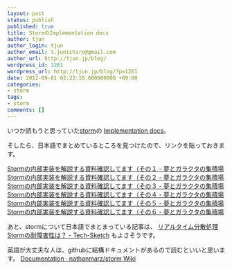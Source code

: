 ```yaml
---
layout: post
status: publish
published: true
title: StormのImplementation docs
author: tjun
author_login: tjun
author_email: t.junichiro@gmail.com
author_url: http://tjun.jp/blog/
wordpress_id: 1261
wordpress_url: http://tjun.jp/blog/?p=1261
date: 2012-09-01 02:22:10.000000000 +09:00
categories:
- storm
tags:
- storm
comments: []
---
```

いつか読もうと思っていた<a href="https://github.com/nathanmarz/storm">storm</a>の <a href="https://github.com/nathanmarz/storm/wiki/Implementation-docs">Implementation docs</a>。

そしたら、日本語でまとめているところを見つけたので、リンクを貼っておきます。

<a href="http://d.hatena.ne.jp/kimutansk/20120509/1336514470">Stormの内部実装を解説する資料確認してます（その１ - 夢とガラクタの集積場</a>
<a href="http://d.hatena.ne.jp/kimutansk/20120516/1337122794">Stormの内部実装を解説する資料確認してます（その２ - 夢とガラクタの集積場</a>
<a href="http://d.hatena.ne.jp/kimutansk/20120616/1339859568">Stormの内部実装を解説する資料確認してます（その３ - 夢とガラクタの集積場</a>
<a href="http://d.hatena.ne.jp/kimutansk/20120617/1339929946">Stormの内部実装を解説する資料確認してます（その４ - 夢とガラクタの集積場</a>
<a href="http://d.hatena.ne.jp/kimutansk/20120619/1340058279">Stormの内部実装を解説する資料確認してます（その５ - 夢とガラクタの集積場</a>
<a href="http://d.hatena.ne.jp/kimutansk/20120619/1340108929">Stormの内部実装を解説する資料確認してます（その６ - 夢とガラクタの集積場</a>


あと、stormについて日本語でまとまっている記事は、
<a href="http://tech-sketch.jp/2012/06/storm.html">リアルタイム分散処理Stormの耐障害性は？ - Tech-Sketch</a>
もよさそうです。

英語が大丈夫な人は、githubに結構ドキュメントがあるので読むといいと思います。
<a href="https://github.com/nathanmarz/storm/wiki/Documentation">Documentation &middot; nathanmarz/storm Wiki</a>
